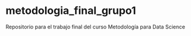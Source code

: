# metodologia_final_grupo1
Repositorio para el trabajo final del curso Metodología para Data Science
